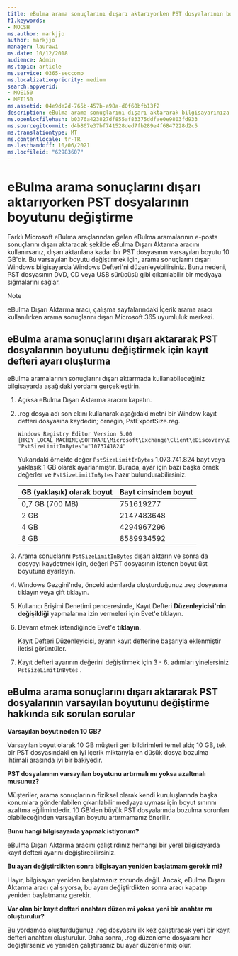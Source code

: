```yaml
---
title: eBulma arama sonuçlarını dışarı aktarıyorken PST dosyalarının boyutunu değiştirme
f1.keywords:
- NOCSH
ms.author: markjjo
author: markjjo
manager: laurawi
ms.date: 10/12/2018
audience: Admin
ms.topic: article
ms.service: O365-seccomp
ms.localizationpriority: medium
search.appverid:
- MOE150
- MET150
ms.assetid: 04e9de2d-765b-457b-a98a-d0f60bfb13f2
description: eBulma arama sonuçlarını dışarı aktararak bilgisayarınıza indirilen PST dosyalarının varsayılan boyutunu değiştirebilirsiniz.
ms.openlocfilehash: b0376a423827df855af83375ddfae0e9803fd933
ms.sourcegitcommit: d4b867e37bf741528ded7fb289e4f6847228d2c5
ms.translationtype: MT
ms.contentlocale: tr-TR
ms.lasthandoff: 10/06/2021
ms.locfileid: "62983607"
---
```

# <a name="change-the-size-of-pst-files-when-exporting-ediscovery-search-results"></a>eBulma arama sonuçlarını dışarı aktarıyorken PST dosyalarının boyutunu değiştirme

Farklı Microsoft eBulma araçlarından gelen eBulma aramalarının e-posta sonuçlarını dışarı aktaracak şekilde eBulma Dışarı Aktarma aracını kullanırsanız, dışarı aktarılana kadar bir PST dosyasının varsayılan boyutu 10 GB'dir. Bu varsayılan boyutu değiştirmek için, arama sonuçlarını dışarı Windows bilgisayarda Windows Defteri'ni düzenleyebilirsiniz. Bunu nedeni, PST dosyasının DVD, CD veya USB sürücüsü gibi çıkarılabilir bir medyaya sığmalarını sağlar. 
  
> [!NOTE]
> eBulma Dışarı Aktarma aracı, çalışma sayfalarındaki İçerik arama aracı kullanılırken arama sonuçlarını dışarı Microsoft 365 uyumluluk merkezi.
  
## <a name="create-a-registry-setting-to-change-the-size-of-pst-files-when-you-export-ediscovery-search-results"></a>eBulma arama sonuçlarını dışarı aktararak PST dosyalarının boyutunu değiştirmek için kayıt defteri ayarı oluşturma

eBulma aramalarının sonuçlarını dışarı aktarmada kullanabileceğiniz bilgisayarda aşağıdaki yordamı gerçekleştirin.
  
1. Açıksa eBulma Dışarı Aktarma aracını kapatın. 
    
2. .reg dosya adı son ekını kullanarak aşağıdaki metni bir Window kayıt defteri dosyasına kaydedin; örneğin, PstExportSize.reg. 
    
    ```text
    Windows Registry Editor Version 5.00
    [HKEY_LOCAL_MACHINE\SOFTWARE\Microsoft\Exchange\Client\eDiscovery\ExportTool]
    "PstSizeLimitInBytes"="1073741824"
    ```

    Yukarıdaki örnekte değer  `PstSizeLimitInBytes` 1.073.741.824 bayt veya yaklaşık 1 GB olarak ayarlanmıştır. Burada, ayar için bazı başka örnek değerler ve  `PstSizeLimitInBytes` hazır bulundurabilirsiniz. 
    
    |**GB (yaklaşık) olarak boyut**|**Bayt cinsinden boyut**|
    |:-----|:-----|
    |0,7 GB (700 MB)  <br/> |751619277  <br/> |
    |2 GB  <br/> |2147483648  <br/> |
    |4 GB  <br/> |4294967296  <br/> |
    |8 GB  <br/> |8589934592  <br/> |
   
3. Arama sonuçlarını `PstSizeLimitInBytes` dışarı aktarın ve sonra da dosyayı kaydetmek için, değeri PST dosyasının istenen boyut üst boyutuna ayarlayın. 
    
4. Windows Gezgini'nde, önceki adımlarda oluşturduğunuz .reg dosyasına tıklayın veya çift tıklayın.
    
5. Kullanıcı Erişimi Denetimi penceresinde, Kayıt Defteri **Düzenleyicisi'nin değişikliği** yapmalarına izin vermeleri için Evet'e tıklayın. 
    
6. Devam etmek istendiğinde Evet'e **tıklayın**.
    
    Kayıt Defteri Düzenleyicisi, ayarın kayıt defterine başarıyla eklenmiştir iletisi görüntüler.
    
7. Kayıt defteri ayarının değerini değiştirmek için 3 - 6. adımları yinelersiniz  `PstSizeLimitInBytes` . 
  
## <a name="frequently-asked-questions-about-changing-the-default-size-of-pst-files-when-you-export-ediscovery-search-results"></a>eBulma arama sonuçlarını dışarı aktararak PST dosyalarının varsayılan boyutunu değiştirme hakkında sık sorulan sorular

 **Varsayılan boyut neden 10 GB?**
  
Varsayılan boyut olarak 10 GB müşteri geri bildirimleri temel aldı; 10 GB, tek bir PST dosyasındaki en iyi içerik miktarıyla en düşük dosya bozulma ihtimali arasında iyi bir bakiyedir.
  
 **PST dosyalarının varsayılan boyutunu artırmalı mı yoksa azaltmalı musunuz?**
  
Müşteriler, arama sonuçlarının fiziksel olarak kendi kuruluşlarında başka konumlara gönderılabilen çıkarılabilir medyaya uyması için boyut sınırını azaltma eğilimindedir. 10 GB'den büyük PST dosyalarında bozulma sorunları olabileceğinden varsayılan boyutu artırmamanız önerilir.
  
 **Bunu hangi bilgisayarda yapmak istiyorum?**
  
eBulma Dışarı Aktarma aracını çalıştırdınız herhangi bir yerel bilgisayarda kayıt defteri ayarını değiştirebilirsiniz.
  
 **Bu ayarı değiştirdikten sonra bilgisayarı yeniden başlatmam gerekir mi?**
  
Hayır, bilgisayarı yeniden başlatmanız zorunda değil. Ancak, eBulma Dışarı Aktarma aracı çalışıyorsa, bu ayarı değiştirdikten sonra aracı kapatıp yeniden başlatmanız gerekir.
  
 **Var olan bir kayıt defteri anahtarı düzen mi yoksa yeni bir anahtar mı oluşturulur?**
  
Bu yordamda oluşturduğunuz .reg dosyasını ilk kez çalıştıracak yeni bir kayıt defteri anahtarı oluşturulur. Daha sonra, .reg düzenleme dosyasını her değiştirseniz ve yeniden çalıştırsanız bu ayar düzenlenmiş olur.
